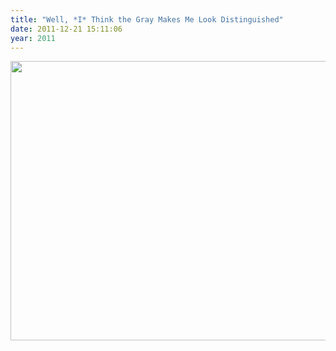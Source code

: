 ```yaml
---
title: "Well, *I* Think the Gray Makes Me Look Distinguished"
date: 2011-12-21 15:11:06
year: 2011
---
```

<img src="{{'/files/2011/12/family.jpg' | relative_url}}" width="671" height="447" class="centered">
